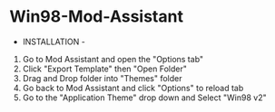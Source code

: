 # Win98-Mod-Assistant

- INSTALLATION - 
1. Go to Mod Assistant and open the "Options tab"
2. Click "Export Template" then "Open Folder"
3. Drag and Drop folder into "Themes" folder
4. Go back to Mod Assistant and click "Options" to reload tab
5. Go to the "Application Theme" drop down and Select "Win98 v2"
